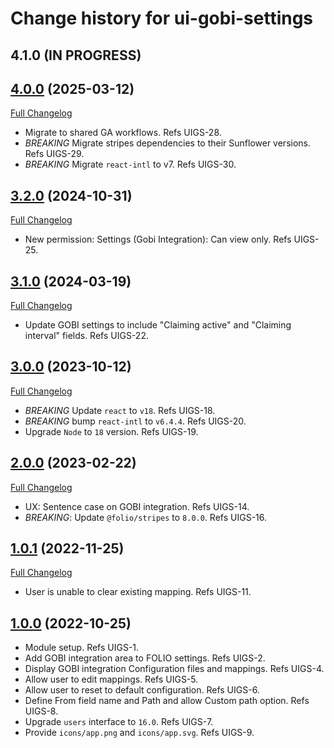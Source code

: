 # Change history for ui-gobi-settings

## 4.1.0 (IN PROGRESS)

## [4.0.0](https://github.com/folio-org/ui-gobi-settings/tree/v4.0.0) (2025-03-12)
[Full Changelog](https://github.com/folio-org/ui-gobi-settings/compare/v3.2.0...v4.0.0)

* Migrate to shared GA workflows. Refs UIGS-28.
* *BREAKING* Migrate stripes dependencies to their Sunflower versions. Refs UIGS-29.
* *BREAKING* Migrate `react-intl` to v7. Refs UIGS-30.

## [3.2.0](https://github.com/folio-org/ui-gobi-settings/tree/v3.2.0) (2024-10-31)
[Full Changelog](https://github.com/folio-org/ui-gobi-settings/compare/v3.1.0...v3.2.0)

* New permission: Settings (Gobi Integration): Can view only. Refs UIGS-25.

## [3.1.0](https://github.com/folio-org/ui-gobi-settings/tree/v3.1.0) (2024-03-19)
[Full Changelog](https://github.com/folio-org/ui-gobi-settings/compare/v3.0.0...v3.1.0)

* Update GOBI settings to include "Claiming active" and "Claiming interval" fields. Refs UIGS-22.

## [3.0.0](https://github.com/folio-org/ui-gobi-settings/tree/v3.0.0) (2023-10-12)
[Full Changelog](https://github.com/folio-org/ui-gobi-settings/compare/v2.0.0...v3.0.0)

* *BREAKING* Update `react` to `v18`. Refs UIGS-18.
* *BREAKING* bump `react-intl` to `v6.4.4`. Refs UIGS-20.
* Upgrade `Node` to `18` version. Refs UIGS-19.

## [2.0.0](https://github.com/folio-org/ui-gobi-settings/tree/v2.0.0) (2023-02-22)
[Full Changelog](https://github.com/folio-org/ui-gobi-settings/compare/v1.0.1...v2.0.0)

* UX: Sentence case on GOBI integration. Refs UIGS-14.
* *BREAKING*: Update `@folio/stripes` to `8.0.0`. Refs UIGS-16.

## [1.0.1](https://github.com/folio-org/ui-gobi-settings/tree/v1.0.1) (2022-11-25)
[Full Changelog](https://github.com/folio-org/ui-gobi-settings/compare/v1.0.0...v1.0.1)

* User is unable to clear existing mapping. Refs UIGS-11.

## [1.0.0](https://github.com/folio-org/ui-gobi-settings/tree/v1.0.0) (2022-10-25)

* Module setup. Refs UIGS-1.
* Add GOBI integration area to FOLIO settings. Refs UIGS-2.
* Display GOBI integration Configuration files and mappings. Refs UIGS-4.
* Allow user to edit mappings. Refs UIGS-5.
* Allow user to reset to default configuration. Refs UIGS-6.
* Define From field name and Path and allow Custom path option. Refs UIGS-8.
* Upgrade `users` interface to `16.0`. Refs UIGS-7.
* Provide `icons/app.png` and `icons/app.svg`. Refs UIGS-9.
